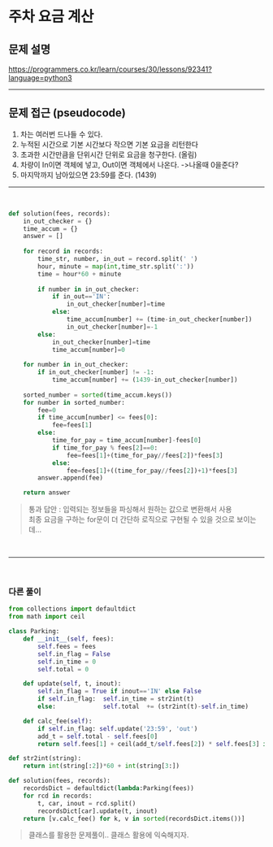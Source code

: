 # 주차 요금 계산

## 문제 설명

https://programmers.co.kr/learn/courses/30/lessons/92341?language=python3

---

## 문제 접근 (pseudocode)
1. 차는 여러번 드나들 수 있다.
2. 누적된 시간으로 기본 시간보다 작으면 기본 요금을 리턴한다
3. 초과한 시간만큼을 단위시간 단위로 요금을 청구한다. (올림)
4. 차량이 In이면 객체에 넣고, Out이면 객체에서 나온다. ->나올때 0을준다?
5. 마지막까지 남아있으면 23:59를 준다. (1439)

---

<br>

```python
def solution(fees, records):
    in_out_checker = {}
    time_accum = {}
    answer = []
    
    for record in records:
        time_str, number, in_out = record.split(' ')
        hour, minute = map(int,time_str.split(':'))
        time = hour*60 + minute
        
        if number in in_out_checker:
            if in_out=='IN':
                in_out_checker[number]=time
            else:
                time_accum[number] += (time-in_out_checker[number])
                in_out_checker[number]=-1
        else:
            in_out_checker[number]=time
            time_accum[number]=0
            
    for number in in_out_checker:
        if in_out_checker[number] != -1:
            time_accum[number] += (1439-in_out_checker[number])
            
    sorted_number = sorted(time_accum.keys())
    for number in sorted_number:
        fee=0
        if time_accum[number] <= fees[0]:
            fee=fees[1]
        else:
            time_for_pay = time_accum[number]-fees[0]
            if time_for_pay % fees[2]==0:
                fee=fees[1]+(time_for_pay//fees[2])*fees[3]
            else:
                fee=fees[1]+((time_for_pay//fees[2])+1)*fees[3]
        answer.append(fee)

    return answer
```
> 통과 답안 : 입력되는 정보들을 파싱해서 원하는 값으로 변환해서 사용<br>
> 최종 요금을 구하는 for문이 더 간단하 로직으로 구현될 수 있을 것으로 보이는데...

<br>

---
<br>

### 다른 풀이

```python
from collections import defaultdict
from math import ceil

class Parking:
    def __init__(self, fees):
        self.fees = fees
        self.in_flag = False
        self.in_time = 0
        self.total = 0

    def update(self, t, inout):
        self.in_flag = True if inout=='IN' else False
        if self.in_flag:  self.in_time = str2int(t)
        else:             self.total  += (str2int(t)-self.in_time)

    def calc_fee(self):
        if self.in_flag: self.update('23:59', 'out')
        add_t = self.total - self.fees[0]
        return self.fees[1] + ceil(add_t/self.fees[2]) * self.fees[3] if add_t >= 0 else self.fees[1]

def str2int(string):
    return int(string[:2])*60 + int(string[3:])

def solution(fees, records):
    recordsDict = defaultdict(lambda:Parking(fees))
    for rcd in records:
        t, car, inout = rcd.split()
        recordsDict[car].update(t, inout)
    return [v.calc_fee() for k, v in sorted(recordsDict.items())]
```
> 클래스를 활용한 문제풀이.. 클래스 활용에 익숙해지자.